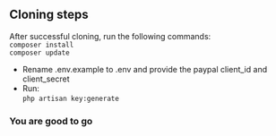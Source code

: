 ## Cloning steps

After successful cloning, run the following commands:<br>
`composer install` <br>
`composer update`

- Rename .env.example to .env and provide the paypal client_id and client_secret
- Run:<br>
`
php artisan key:generate
`

### You are good to go